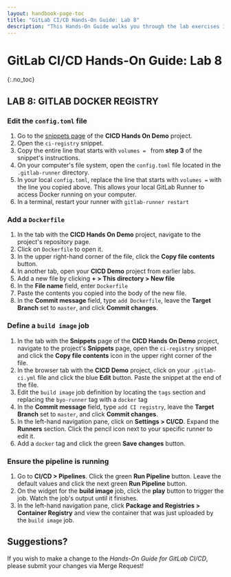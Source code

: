 ```yaml
---
layout: handbook-page-toc
title: "GitLab CI/CD Hands-On Guide: Lab 8"
description: "This Hands-On Guide walks you through the lab exercises in the GitLab CI/CD course."
---
```

# GitLab CI/CD Hands-On Guide: Lab 8
{:.no_toc}

## LAB 8: GITLAB DOCKER REGISTRY

### Edit the `config.toml` file

1. Go to the [snippets page](https://ilt.gitlabtraining.cloud/professional-services-classes/gitlab-ci-cd/gitlab-cicd-hands-on-demo/-/snippets) of the **CICD Hands On Demo** project.
1. Open the `ci-registry` snippet.
1. Copy the entire line that starts with `volumes = ` from **step 3** of the snippet's instructions.
1. On your computer's file system, open the `config.toml` file located in the `.gitlab-runner` directory. 
1. In your local `config.toml`, replace the line that starts with `volumes =` with the line you copied above. This allows your local GitLab Runner to access Docker running on your computer.
1. In a terminal, restart your runner with `gitlab-runner restart` 

### Add a `Dockerfile`

1. In the tab with the **CICD Hands On Demo** project, navigate to the project's repository page. 
1. Click on `Dockerfile` to open it.
1. In the upper right-hand corner of the file, click the **Copy file contents** button. 
1. In another tab, open your **CICD Demo** project from earlier labs.
1. Add a new file by clicking **+ > This directory > New file**
1. In the **File name** field, enter `Dockerfile`
1. Paste the contents you copied into the body of the new file.
1. In the **Commit message** field, type `add Dockerfile`, leave the **Target Branch** set to `master`, and click **Commit changes**.

### Define a `build image` job

1. In the tab with the **Snippets** page of the **CICD Hands On Demo** project, navigate to the project's **Snippets** page, open the `ci-registry` snippet and click the **Copy file contents** icon in the upper right corner of the file.
1. In the browser tab with the **CICD Demo** project, click on your `.gitlab-ci.yml` file and click the blue **Edit** button. Paste the snippet at the end of the file.
1. Edit the `build image` job definition by locating the `tags` section and replacing the `byo-runner` tag with a `docker` tag
1. In the **Commit message** field, type `add CI registry`, leave the **Target Branch** set to `master`, and click **Commit changes**.
1. In the left-hand navigation pane, click on **Settings > CI/CD**. Expand the **Runners** section. Click the pencil icon next to your specific runner to edit it.
1. Add a `docker` tag and click the green **Save changes** button.

### Ensure the pipeline is running 

1. Go to **CI/CD > Pipelines**. Click the green **Run Pipeline** button. Leave the default values and click the next green **Run Pipeline** button.
1. On the widget for the **build image** job, click the **play** button to trigger the job. Watch the job's output until it finishes.
1. In the left-hand navigation pane, click **Package and Registries > Container Registry** and view the container that was just uploaded by the `build image` job.

## Suggestions?

If you wish to make a change to the *Hands-On Guide for GitLab CI/CD*, please submit your changes via Merge Request!
